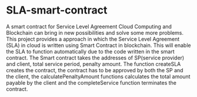 # SLA-smart-contract
A smart contract for Service Level Agreement
Cloud Computing and Blockchain can bring in new possibilities and solve some more problems. This project provides a approach in which the Service Level Agreement (SLA) in cloud is written using Smart Contract in blockchain. This will enable the SLA to function automatically due to the code written in the smart contract. 
The Smart contract takes the addresses of SP(service provider) and client, total service period, penalty amount. The function createSLA creates the contract, the contract has to be approved by both the SP and the client, the calculatePenaltyAmount functions calculates the total amount payable by the client and the completeService function terminates the contract. 
